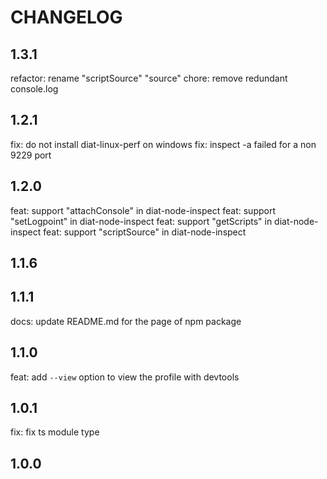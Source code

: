 # CHANGELOG

## 1.3.1
refactor: rename "scriptSource" "source"
chore: remove redundant console.log

## 1.2.1
fix: do not install diat-linux-perf on windows
fix: inspect -a failed for a non 9229 port

## 1.2.0
feat: support "attachConsole" in diat-node-inspect
feat: support "setLogpoint" in diat-node-inspect
feat: support "getScripts" in diat-node-inspect
feat: support "scriptSource" in diat-node-inspect

## 1.1.6

## 1.1.1
docs: update README.md for the page of npm package

## 1.1.0
feat: add `--view` option to view the profile with devtools

## 1.0.1
fix: fix ts module type

## 1.0.0
